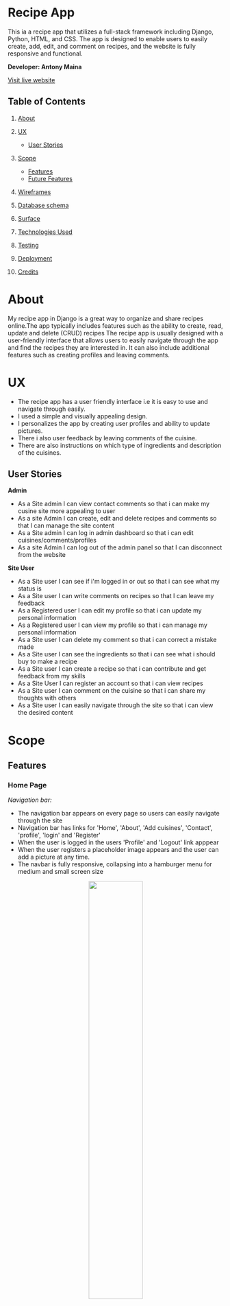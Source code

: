 #  Recipe App

 This ia a  recipe app that utilizes a full-stack framework including Django, Python, HTML, and CSS. The app is designed to enable users to easily create, add, edit, and comment on recipes, and the website is fully responsive and functional.

**Developer: Antony Maina**

[Visit live website](https://recipe2023.herokuapp.com/)

## Table of Contents
1. [About](#about)
  
2. [UX](#ux)
    - [User Stories](#user-stories)

3. [Scope](#scope)
    - [Features](#features)
    - [Future Features](#future-features)

4. [Wireframes](#wireframes)

5. [Database schema](#database-schema)

6. [Surface](#surface)

7. [Technologies Used](#technologies-used)

8. [Testing](#testing)

9. [Deployment](#deployment)

10. [Credits](#credits)

# About
My recipe app in Django is a great way to organize and share recipes online.The app typically includes features such as the ability to create, read, update and delete (CRUD) recipes
The recipe app is usually designed with a user-friendly interface that allows users to easily navigate through the app and find the recipes they are interested in. It can also include additional features such as creating profiles and leaving comments.

# UX
* The recipe app has a user friendly interface i.e it is easy to use and navigate through easily.
* I used a simple and visually appealing design.
* I personalizes the app by creating user profiles and ability to update pictures.
* There i also user feedback by leaving comments of the cuisine.
* There are also instructions on which type of ingredients and description of the cuisines.

## User Stories 

**Admin**
- As a Site admin I can view contact comments so that i can make my cusine site more appealing to user
- As a site Admin I can create, edit and delete recipes and comments so that I can manage the site content
- As a Site admin I can log in admin dashboard so that i can edit cuisines/comments/profiles
- As a site Admin I can log out of the admin panel so that I can disconnect from the website

**Site User**
- As a Site user  I can see if i'm logged in or out  so that i can see what my status is
- As a Site user I can write comments on recipes so that I can leave my feedback
- As a Registered user I can edit my profile so that i can update my personal information
- As a Registered user I can view my profile so that i can manage my personal information
- As a Site user I can delete my comment so that i can correct a mistake made
- As a Site user I can see the ingredients so that i can see what i should buy to make a recipe
- As a Site user I can create a recipe so that i can contribute and get feedback from my skills
- As a Site User I can register an account so that i can view recipes
- As a Site user I can comment on the cuisine so that i can share my thoughts with others
- As a Site user I can easily navigate through the site so that i can view the desired content

#
# Scope 

## **Features**
### **Home Page**
*Navigation bar:* 
- The navigation bar appears on every page so users can easily navigate through the site
- Navigation bar has links for 'Home', 'About', 'Add cuisines', 'Contact', 'profile', 'login'  and 'Register'
- When the user is logged in the users 'Profile' and 'Logout' link apppear
- When the user registers a placeholder image appears and the user can add a picture at any time.
- The navbar is fully responsive, collapsing into a hamburger menu for medium and small screen size

<p align="center">
<img src="assets/images/navbar.png" width="50%" height="50%">
</p>


*Hero Carusell:*
- The hero carusell shows the user what the app ias about and the variuos type of cusines on the app.

<p align="center">
<img src="assets/images/carousell.png" width="50%" height="50%">
</p>

*Recipe/Cuisine:*
Just below the carusell are the recipes that have be created by the user or by the admin.
- At the top we have the 'author'
- Description about the recipe comes at the second position
- Ingredients about the recipe comes at the third position
- Created on date of the recipe is also visualized in this section.
- The view cuisine button is at the bottom of the card ab when clicked directs us to the comment section

<p align="center">
<img src="assets/images/recipe-cuisine.png" width="50%" height="50%">
</p>

*Comments section*
- Only logged in users can comment on a recipe
- logged in users can only delete their own comments.
- Admin can also delete comments.

<p align="center">
<img src="assets/images/add-delete-comment.png" width="50%" height="50%">
</p>


### **About Page**
- The page highlights the team's goal to inspire and encourage people to get creative in the kitchen by providing a recipe menu that is accessible to everyone, regardless of their skill level. 
- The team emphasizes the importance of making cooking fun and enjoyable for everyone and hopes that their website will inspire people to try new and exciting dishes.
- Overall, the "about us" page is intended to provide a brief introduction to the team's philosophy and approach to cooking, and to encourage visitors to explore the recipe menu and try out some of the team's favorite dishes

<p align="center">
<img src="assets/images/about.png" width="50%" height="50%">
</p> 

### **Add a cuisine**
- This is the main page of the logged in user.
- User can a add a title about the recipe he/she wants to create
- User can add a description abou the recipe
- User can add ingredients about the recipe 
- User can add image of the recipe
- when the user saves the image it it highlighted in the home page

<p align="center">
<img src="assets/images/add-cuisine.png" width="50%" height="50%">
</p> 

### **Contact Us**

- The contact us page in this recipe app is typically a way for users to get in touch with the admin . 
- It is a separate page that contains contact information i.e Name, Email and Subject.
- It has a submit button which directs the message to the admin of the app.

<p align="center">
<img src="assets/images/contact.png" width="50%" height="50%">
</p> 

### **Profile**
- In this section the user can see their logged in status
- in this section the user can edit the placeholder image and update their own

<p align="center">
<img src="assets/images/profile.png" width="50%" height="50%">
</p> 

### **Login/Register**
- The Register button takes users to the login page where they can also find a link to the Register page where they can create an account
- when a user is logged in the logout button dynamically appears to show the status of the user.

<p align="center">
<img src="assets/images/register.png" width="50%" height="50%">
</p> 

### **Footer**
- Appears on every page and contains social media links
- Links are opened in a new tab to avoid dragging users from our site

<p align="center">
<img src="assets/images/footer.png" width="50%" height="45%">
</p> 

# Wireframes
All wireframes were created used [Balsamiq](https://balsamiq.com/)

Wireframes for each device are linked here:
- [Balsamiq wireframes](assets/documents)

# Database schema

<p align="center">
<img src="assets/documents/database-schema.png" width="50%" height="50%">
</p>

## Models
### **Cuisine Model**
<p align="center">
<img src="assets/images/class-cuisine.png" width="50%" height="50%">
</p>

### **Contact Model**
<p align="center">
<img src="assets/images/class-contact.png" width="50%" height="50%">
</p>

### **Profile Model**
<p align="center">
<img src="assets/images/class-profile.png" width="50%" height="50%">
</p>

### **Comment Model**
<p align="center">
<img src="assets/images/class-comment.png" width="50%" height="50%">
</p>


